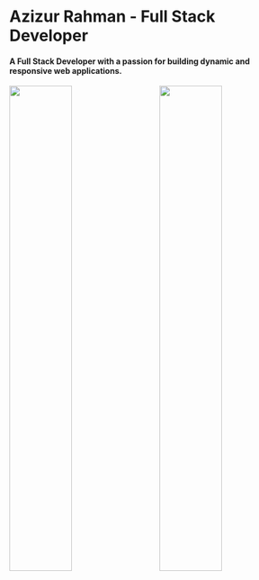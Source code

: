 # Azizur Rahman - Full Stack Developer

#### A Full Stack Developer with a passion for building dynamic and responsive web applications.

<img align="left" width="47%" src="https://github-readme-stats.vercel.app/api?username=abdusaziz&show_icons=true&theme=radical" />

<img align="right" width="47%" src="https://github-readme-stats.vercel.app/api/top-langs/?username=anuraghazra&layout=compact" />




